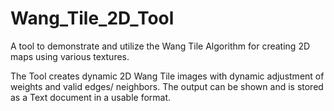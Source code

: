 # Wang_Tile_2D_Tool
A tool to demonstrate and utilize the Wang Tile Algorithm for creating 2D maps using various textures.

The Tool creates dynamic 2D Wang Tile images with dynamic adjustment of weights and valid edges/ neighbors. 
The output can be shown and is stored as a Text document in a usable format. 
